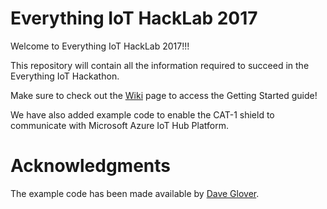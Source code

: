 # Everything IoT HackLab 2017

Welcome to Everything IoT HackLab 2017!!!

This repository will contain all the information required to succeed in the Everything IoT Hackathon.

Make sure to check out the [Wiki](https://github.com/telstra/EverythingIoT2017/wiki) page to access the Getting Started guide!

We have also added example code to enable the CAT-1 shield to communicate with Microsoft Azure IoT Hub Platform. 

# Acknowledgments

The example code has been made available by [Dave Glover](https://github.com/gloveboxes/Arduino-101-Testra-Cat-1-LTE-Shield-Secure-Http-Azure-IoT-Hub-Client). 
